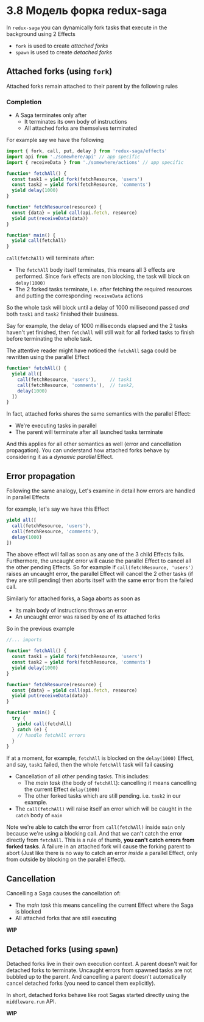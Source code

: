 # 3.8 Модель форка redux-saga

In `redux-saga` you can dynamically fork tasks that execute in the background using 2 Effects

* `fork` is used to create _attached forks_
* `spawn` is used to create _detached forks_

## Attached forks \(using `fork`\)

Attached forks remain attached to their parent by the following rules

### Completion

* A Saga terminates only after
  * It terminates its own body of instructions
  * All attached forks are themselves terminated

For example say we have the following

```javascript
import { fork, call, put, delay } from 'redux-saga/effects'
import api from './somewhere/api' // app specific
import { receiveData } from './somewhere/actions' // app specific

function* fetchAll() {
  const task1 = yield fork(fetchResource, 'users')
  const task2 = yield fork(fetchResource, 'comments')
  yield delay(1000)
}

function* fetchResource(resource) {
  const {data} = yield call(api.fetch, resource)
  yield put(receiveData(data))
}

function* main() {
  yield call(fetchAll)
}
```

`call(fetchAll)` will terminate after:

* The `fetchAll` body itself terminates, this means all 3 effects are performed. Since `fork` effects are non blocking, the task will block on `delay(1000)`
* The 2 forked tasks terminate, i.e. after fetching the required resources and putting the corresponding `receiveData` actions

So the whole task will block until a delay of 1000 millisecond passed _and_ both `task1` and `task2` finished their business.

Say for example, the delay of 1000 milliseconds elapsed and the 2 tasks haven't yet finished, then `fetchAll` will still wait for all forked tasks to finish before terminating the whole task.

The attentive reader might have noticed the `fetchAll` saga could be rewritten using the parallel Effect

```javascript
function* fetchAll() {
  yield all([
    call(fetchResource, 'users'),     // task1
    call(fetchResource, 'comments'),  // task2,
    delay(1000)
  ])
}
```

In fact, attached forks shares the same semantics with the parallel Effect:

* We're executing tasks in parallel
* The parent will terminate after all launched tasks terminate

And this applies for all other semantics as well \(error and cancellation propagation\). You can understand how attached forks behave by considering it as a _dynamic parallel_ Effect.

## Error propagation

Following the same analogy, Let's examine in detail how errors are handled in parallel Effects

for example, let's say we have this Effect

```javascript
yield all([
  call(fetchResource, 'users'),
  call(fetchResource, 'comments'),
  delay(1000)
])
```

The above effect will fail as soon as any one of the 3 child Effects fails. Furthermore, the uncaught error will cause the parallel Effect to cancel all the other pending Effects. So for example if `call(fetchResource, 'users')` raises an uncaught error, the parallel Effect will cancel the 2 other tasks \(if they are still pending\) then aborts itself with the same error from the failed call.

Similarly for attached forks, a Saga aborts as soon as

* Its main body of instructions throws an error
* An uncaught error was raised by one of its attached forks

So in the previous example

```javascript
//... imports

function* fetchAll() {
  const task1 = yield fork(fetchResource, 'users')
  const task2 = yield fork(fetchResource, 'comments')
  yield delay(1000)
}

function* fetchResource(resource) {
  const {data} = yield call(api.fetch, resource)
  yield put(receiveData(data))
}

function* main() {
  try {
    yield call(fetchAll)
  } catch (e) {
    // handle fetchAll errors
  }
}
```

If at a moment, for example, `fetchAll` is blocked on the `delay(1000)` Effect, and say, `task1` failed, then the whole `fetchAll` task will fail causing

* Cancellation of all other pending tasks. This includes:
  * The _main task_ \(the body of `fetchAll`\): cancelling it means cancelling the current Effect `delay(1000)`
  * The other forked tasks which are still pending. i.e. `task2` in our example.
* The `call(fetchAll)` will raise itself an error which will be caught in the `catch` body of `main`

Note we're able to catch the error from `call(fetchAll)` inside `main` only because we're using a blocking call. And that we can't catch the error directly from `fetchAll`. This is a rule of thumb, **you can't catch errors from forked tasks**. A failure in an attached fork will cause the forking parent to abort \(Just like there is no way to catch an error _inside_ a parallel Effect, only from outside by blocking on the parallel Effect\).

## Cancellation

Cancelling a Saga causes the cancellation of:

* The _main task_ this means cancelling the current Effect where the Saga is blocked
* All attached forks that are still executing

**WIP**

## Detached forks \(using `spawn`\)

Detached forks live in their own execution context. A parent doesn't wait for detached forks to terminate. Uncaught errors from spawned tasks are not bubbled up to the parent. And cancelling a parent doesn't automatically cancel detached forks \(you need to cancel them explicitly\).

In short, detached forks behave like root Sagas started directly using the `middleware.run` API.

**WIP**

